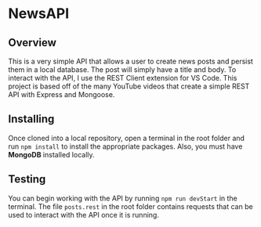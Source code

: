 # NewsAPI

## Overview

 This is a very simple API that allows a user to create news posts and persist them in a local database. The post will simply have a title and body. To interact with the API, I use the REST Client extension for VS Code. This project is based off of the many YouTube videos that create a simple REST API with Express and Mongoose.

## Installing

 Once cloned into a local repository, open a terminal in the root folder and run ```npm install``` to install the appropriate packages. Also, you must have **MongoDB** installed locally.

## Testing

You can begin working with the API by running ```npm run devStart``` in the terminal. The file ```posts.rest``` in the root folder contains requests that can be used to interact with the API once it is running.

